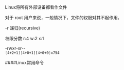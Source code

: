 Linux将所有外部设备都看作文件

对于 root 用户来说，一般情况下，文件的权限对其不起作用。

-r   递归(recursive)

权限分数
r:4
w:2
x:1

 -rwxr-xr--      
 `[4+2+1][4+0+1][4+0+0]=754`
 
 ####Linux常用命令